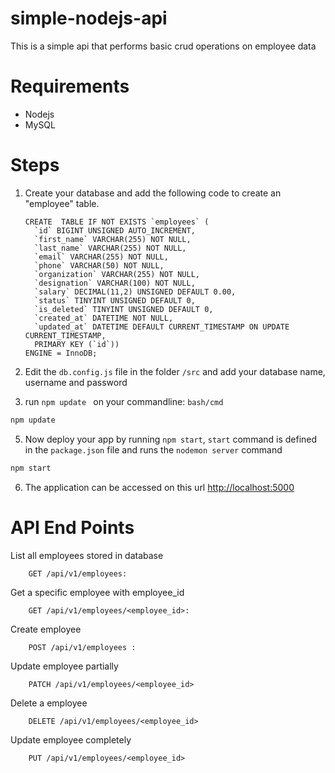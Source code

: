 # simple-nodejs-api
This is a simple api that performs basic crud operations on employee data
# Requirements
  - Nodejs
  - MySQL
# Steps
1. Create your database and  add the following code to create an "employee" table.
      ```mysql
      CREATE  TABLE IF NOT EXISTS `employees` (
        `id` BIGINT UNSIGNED AUTO_INCREMENT,
        `first_name` VARCHAR(255) NOT NULL,
        `last_name` VARCHAR(255) NOT NULL,
        `email` VARCHAR(255) NOT NULL,
        `phone` VARCHAR(50) NOT NULL,
        `organization` VARCHAR(255) NOT NULL,
        `designation` VARCHAR(100) NOT NULL,
        `salary` DECIMAL(11,2) UNSIGNED DEFAULT 0.00,
        `status` TINYINT UNSIGNED DEFAULT 0,
        `is_deleted` TINYINT UNSIGNED DEFAULT 0,
        `created_at` DATETIME NOT NULL,
        `updated_at` DATETIME DEFAULT CURRENT_TIMESTAMP ON UPDATE CURRENT_TIMESTAMP,
        PRIMARY KEY (`id`))
      ENGINE = InnoDB;
      ```

2. Edit the ```db.config.js``` file in the folder ```/src``` and add your database name, username and password
4. run ```npm update ``` on your commandline: ```bash/cmd```
```bash 
npm update
```
5. Now deploy your app by running ```npm start```, ```start``` command is defined in the ```package.json``` file and runs the ```nodemon server``` command
```bash 
npm start
```
6. The application can be accessed on this url [http://localhost:5000](http://localhost:5000)
# API End Points
List all employees stored in database
```http
    GET /api/v1/employees: 
```
Get a specific employee with employee_id
```http
    GET /api/v1/employees/<employee_id>: 
```
Create  employee
```http
    POST /api/v1/employees : 
```
Update employee partially
```http
    PATCH /api/v1/employees/<employee_id>
``` 
Delete a employee
```http
    DELETE /api/v1/employees/<employee_id>
```
 Update employee completely
```http
    PUT /api/v1/employees/<employee_id>
```
